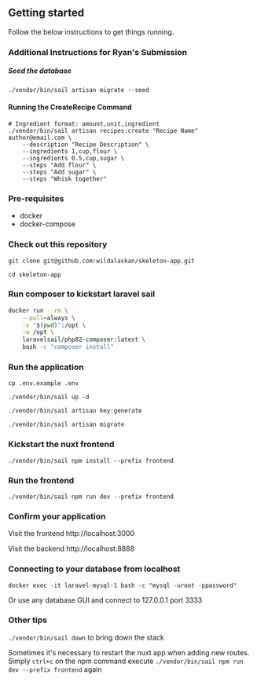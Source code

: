 ## Getting started
Follow the below instructions to get things running.

### Additional Instructions for Ryan's Submission
##### Seed the database
```
./vendor/bin/sail artisan migrate --seed
```

#### Running the CreateRecipe Command
```shell
# Ingredient format: amount,unit,ingredient
./vendor/bin/sail artisan recipes:create "Recipe Name" author@email.com \
    --description "Recipe Description" \
    --ingredients 1,cup,flour \
    --ingredients 0.5,cup,sugar \
    --steps "Add flour" \
    --steps "Add sugar" \
    --steps "Whisk together"
```

### Pre-requisites
- docker
- docker-compose

### Check out this repository
`git clone git@github.com:wildalaskan/skeleton-app.git`

`cd skeleton-app`

### Run composer to kickstart laravel sail

```bash
docker run --rm \
    --pull=always \
    -v "$(pwd)":/opt \
    -w /opt \
    laravelsail/php82-composer:latest \
    bash -c "composer install"
```

### Run the application
`cp .env.example .env`

`./vendor/bin/sail up -d`

`./vendor/bin/sail artisan key:generate`

`./vendor/bin/sail artisan migrate`

### Kickstart the nuxt frontend
`./vendor/bin/sail npm install --prefix frontend`

### Run the frontend
`./vendor/bin/sail npm run dev --prefix frontend`

### Confirm your application
Visit the frontend http://localhost:3000

Visit the backend http://localhost:8888


### Connecting to your database from localhost
`docker exec -it laravel-mysql-1 bash -c "mysql -uroot -ppassword"`

Or use any database GUI and connect to 127.0.0.1 port 3333


### Other tips
`./vendor/bin/sail down` to bring down the stack

Sometimes it's necessary to restart the nuxt app when adding new routes. Simply `ctrl+c` on the npm command execute
`./vendor/bin/sail npm run dev --prefix frontend` again
